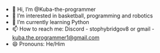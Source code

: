 - 👋 Hi, I’m @Kuba-the-programmer
- 👀 I’m interested in basketball, programming and robotics
- 🌱 I’m currently learning Python
- 📫 How to reach me: Discord - stophybridgov8   or  gmail - kuba.the.programmer1@gmail.com
- 😄 Pronouns: He/Him


<!---
Kuba-the-programmer/Kuba-the-programmer is a ✨ special ✨ repository because its `README.md` (this file) appears on your GitHub profile.
You can click the Preview link to take a look at your changes.
--->
